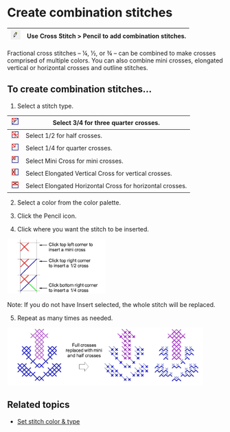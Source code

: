 # Create combination stitches

| ![Pencil.png](assets/Pencil.png) | Use Cross Stitch > Pencil to add combination stitches. |
| -------------------------------- | ------------------------------------------------------ |

Fractional cross stitches – ¼, ½, or ¾ – can be combined to make crosses comprised of multiple colors. You can also combine mini crosses, elongated vertical or horizontal crosses and outline stitches.

## To create combination stitches...

1. Select a stitch type.

| ![ThreeQuarterCross.png](assets/ThreeQuarterCross.png) | Select 3/4 for three quarter crosses.                     |
| ------------------------------------------------------ | --------------------------------------------------------- |
| ![HalfCross.png](assets/HalfCross.png)                 | Select 1/2 for half crosses.                              |
| ![QuarterCross.png](assets/QuarterCross.png)           | Select 1/4 for quarter crosses.                           |
| ![MiniCross.png](assets/MiniCross.png)                 | Select Mini Cross for mini crosses.                       |
| ![VerticalCross.png](assets/VerticalCross.png)         | Select Elongated Vertical Cross for vertical crosses.     |
| ![HorizontalCross.png](assets/HorizontalCross.png)     | Select Elongated Horizontal Cross for horizontal crosses. |

2. Select a color from the color palette.

3. Click the Pencil icon.

4. Click where you want the stitch to be inserted.

![CrossCombinationExample.png](assets/CrossCombinationExample.png)

Note: If you do not have Insert selected, the whole stitch will be replaced.

5. Repeat as many times as needed.

![cross-stitch_editing00043.png](assets/cross-stitch_editing00043.png)

## Related topics

- [Set stitch color & type](../cross-stitch_digitizing/Set_stitch_color_type)
